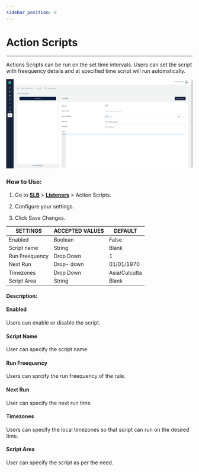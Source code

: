```yaml
---
sidebar_position: 8
---
```


# Action Scripts


---

Actions Scripts can be run on the set time intervals. Users can set the script with freequency details and at specified time script will run automatically.

![actionscript](/img/adc/v6/docs/actionscript.png)

### How to Use:

1. Go to [**SLB**](/enterprise/adc)  > [**Listeners**](./listeners.md) > Action Scripts.

2. Configure your settings.

3. Click Save Changes.

| SETTINGS       | ACCEPTED VALUES | DEFAULT       |
|----------------|-----------------|---------------|
| Enabled        | Boolean         | False         |
| Script name    | String          | Blank         |
| Run Freequency | Drop Down       | 1             |
| Next Run       | Drop- down      | 01/01/1970    |
| Timezones      | Drop Down       | Asia/Culcutta |
| Script Area    | String          | Blank         |

#### Description:

#### Enabled

Users can enable or disable the script.

#### Script Name

User can specify the script name.

#### Run Freequency

Users can sprcify the run freequency of the rule.

#### Next Run

User can specify the next run time 

#### Timezones

Users can specify the local timezones so that script can run on the desired time.

#### Script Area

User can specify the script as per the need.